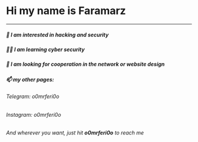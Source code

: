 # Hi my name is Faramarz
---
##### 🔰 I am interested in **hacking** and **security** 
##### 🧑‍💻 I am learning **cyber security** 
##### 💞️ I am looking for cooperation in the network or website design 
##### 📫 my other pages:
###### *Telegram:* o0mrferi0o 
###### *Instagram:* o0mrferi0o 
###### And wherever you want, just hit **o0mrferi0o** to reach me
